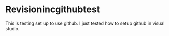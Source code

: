 # Revisionincgithubtest
This is testing set up to use github.
I just tested how to setup github in visual studio.
